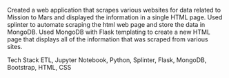 Created a web application that scrapes various websites for data related to Mission to Mars and displayed the information in a single HTML page. Used splinter to automate scraping the html web page and store the data in MongoDB. Used MongoDB with Flask templating to create a new HTML page that displays all of the information that was scraped from various sites.

Tech Stack
ETL, Jupyter Notebook, Python, Splinter, Flask, MongoDB, Bootstrap, HTML, CSS
